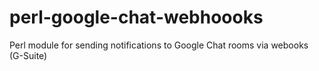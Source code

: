 # perl-google-chat-webhoooks
Perl module for sending notifications to Google Chat rooms via webooks (G-Suite)
